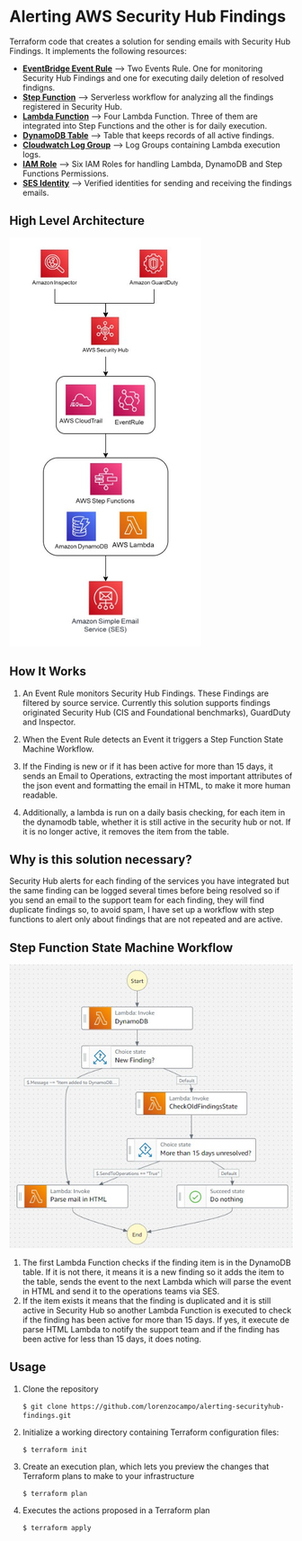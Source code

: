 # Alerting AWS Security Hub Findings

Terraform code that creates a solution for sending emails with Security Hub Findings. It implements the following resources:

* **[EventBridge Event Rule]** --> Two Events Rule. One for monitoring Security Hub Findings and one for executing daily deletion of resolved findigns.
* **[Step Function]** --> Serverless workflow for analyzing all the findings registered in Security Hub.
* **[Lambda Function]** --> Four Lambda Function. Three of them are integrated into Step Functions and the other is for daily execution.
* **[DynamoDB Table]** --> Table that keeps records of all active findings.
* **[Cloudwatch Log Group]** --> Log Groups containing Lambda execution logs.
* **[IAM Role]** --> Six IAM Roles for handling Lambda, DynamoDB and Step Functions Permissions.
* **[SES Identity]** --> Verified identities for sending and receiving the findings emails.

[EventBridge Event Rule]: https://docs.aws.amazon.com/AmazonCloudWatch/latest/logs/MonitoringPolicyExamples.html
[Step Function]: https://docs.aws.amazon.com/step-functions/latest/dg/welcome.html
[Lambda Function]: https://docs.aws.amazon.com/lambda/latest/dg/welcome.html
[DynamoDB Table]: https://docs.aws.amazon.com/amazondynamodb/latest/developerguide/Introduction.html
[Cloudwatch Log Group]: https://docs.aws.amazon.com/AmazonCloudWatch/latest/logs/Working-with-log-groups-and-streams.html
[IAM Role]: https://docs.aws.amazon.com/IAM/latest/UserGuide/id_roles.html
[SES Identity]: https://docs.aws.amazon.com/ses/latest/dg/creating-identities.html


## High Level Architecture

![HLA](https://github.com/lorenzocampo/alerting-securityhub-findings/blob/main/images/HLA_SecurityHub_Alerting.JPG)

## How It Works

1. An Event Rule monitors Security Hub Findings. These Findings are filtered by source service. Currently this solution supports findings originated Security Hub (CIS and Foundational benchmarks), GuardDuty and Inspector.
2. When the Event Rule detects an Event it triggers a Step Function State Machine Workflow.

3. If the Finding is new or if it has been active for more than 15 days, it sends an Email to Operations, extracting the most important attributes of the json event and formatting the email in HTML, to make it more human readable.

4. Additionally, a lambda is run on a daily basis checking, for each item in the dynamodb table, whether it is still active in the security hub or not. If it is no longer active, it removes the item from the table.

 
## Why is this solution necessary?

Security Hub alerts for each finding of the services you have integrated but the same finding can be logged several times before being resolved so if you send an email to the support team for each finding, they will find duplicate findings so, to avoid spam, I have set up a workflow with step functions to alert only about findings that are not repeated and are active.

## Step Function State Machine Workflow

![HLA](https://github.com/lorenzocampo/alerting-securityhub-findings/blob/main/images/StepFunction_Workflow.JPG)

1. The first Lambda Function checks if the finding item is in the DynamoDB table. If it is not there, it means it is a new finding so it adds the item to the table, sends the event to the next Lambda which will parse the event in HTML and send it to the operations teams via SES.
2. If the item exists it means that the finding is duplicated and it is still active in Security Hub so another Lambda Function is executed to check if the finding has been active for more than 15 days. If yes, it execute de parse HTML Lambda to notify the support team and if the finding has been active for less than 15 days, it does noting.

## Usage

1. Clone the repository

    ```
    $ git clone https://github.com/lorenzocampo/alerting-securityhub-findings.git
    ```

2. Initialize a working directory containing Terraform configuration files:

    ```
    $ terraform init
    ```

3. Create an execution plan, which lets you preview the changes that Terraform plans to make to your infrastructure

    ```
    $ terraform plan
    ```

4. Executes the actions proposed in a Terraform plan

    ```
    $ terraform apply
    ```